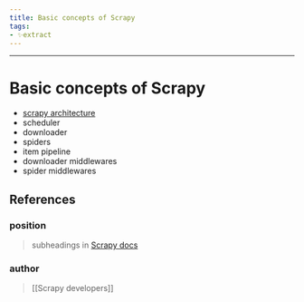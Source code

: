 ```yaml
---
title: Basic concepts of Scrapy
tags:
- ✨extract
---
```



---

# Basic concepts of Scrapy
- [scrapy architecture](/Extracts/scrapy%20architecture.md)
- scheduler
- downloader
- spiders
- item pipeline
- downloader middlewares
- spider middlewares
## References

### position
>  subheadings in [Scrapy docs](/Bibliography/Scrapy%20docs.md)
### author
>  [[Scrapy developers]]

